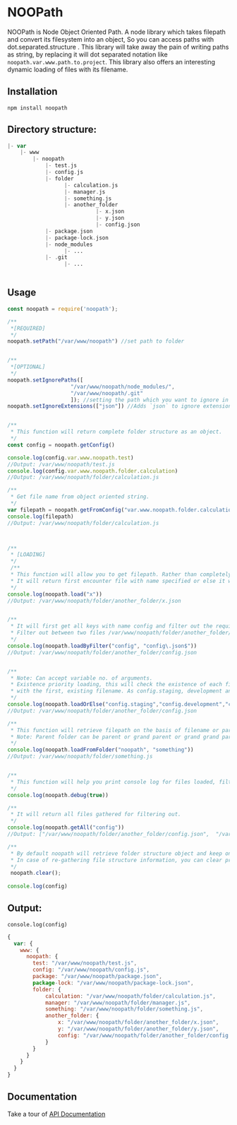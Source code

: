 # NOOPath
NOOPath is Node Object Oriented Path. A node library which takes filepath and convert its filesystem into an object, So you can access paths with dot.separated.structure . This library will take away the pain of writing paths as string, by replacing it will dot separated notation like `noopath.var.www.path.to.project`. This library also offers an interesting dynamic loading of files with its filename.


## Installation
`npm install noopath`

## Directory structure:

```php
|- var
    |- www
        |- noopath
            |- test.js
            |- config.js
            |- folder
                  |- calculation.js
                  |- manager.js
                  |- something.js
                  |- another_folder
                            |- x.json
                            |- y.json
                            |- config.json
            |- package.json
            |- package-lock.json
            |- node_modules
                  |- ...
            |- .git
                  |- ...
            
```

## Usage

```javascript
const noopath = require('noopath');

/**
 *[REQUIRED]
 */
noopath.setPath("/var/www/noopath") //set path to folder


/**
 *[OPTIONAL]
 */
noopath.setIgnorePaths([
                    "/var/www/noopath/node_modules/",
                    "/var/www/noopath/.git"
                    ]); //setting the path which you want to ignore in creation of object
noopath.setIgnoreExtensions(["json"]) //Adds `json` to ignore extensions, `js` is already there.


/**
 * This function will return complete folder structure as an object.
 */
const config = noopath.getConfig()

console.log(config.var.www.noopath.test) 
//Output: /var/www/noopath/test.js
console.log(config.var.www.noopath.folder.calculation) 
//Output: /var/www/noopath/folder/calculation.js

/**
 * Get file name from object oriented string.
 */
var filepath = noopath.getFromConfig("var.www.noopath.folder.calculation")
console.log(filepath)
//Output: /var/www/noopath/folder/calculation.js



/**
 * [LOADING]
 */
 /**
 * This function will allow you to get filepath. Rather than completely relying on the project structure.
 * It will return first encounter file with name specified or else it will return false.
 */
console.log(noopath.load("x")) 
//Output: /var/www/noopath/folder/another_folder/x.json


/**
 * It will first get all keys with name config and filter out the required one.
 * Filter out between two files /var/www/noopath/folder/another_folder/config.json,  /var/www/noopath/config.js
 */
console.log(noopath.loadByFilter("config", "config\.json$")) 
//Output: /var/www/noopath/folder/another_folder/config.json


/**
 * Note: Can accept variable no. of arguments.
 * Existence priority loading, this will check the existence of each file and return, 
 * with the first, existing filename. As config.staging, development and production does not exists it returns with config
 */
console.log(noopath.loadOrElse("config.staging","config.development","config.production","config"))
//Output: /var/www/noopath/folder/another_folder/config.json

/**
 * This function will retrieve filepath on the basis of filename or parent foldername. 
 * Note: Parent folder can be parent or grand parent or grand grand parent or else.
 */
console.log(noopath.loadFromFolder("noopath", "something"))
//Output: /var/www/noopath/folder/something.js


/**
 * This function will help you print console log for files loaded, filtered or retrieved through loading functions.
 */
console.log(noopath.debug(true))

/**
 * It will return all files gathered for filtering out.
 */
console.log(noopath.getAll("config")) 
//Output: ["/var/www/noopath/folder/another_folder/config.json",  "/var/www/nooath/config.js"]

/**
 * By default noopath will retrieve folder structure object and keep on retrieving filepaths using the same object.
 * In case of re-gathering file structure information, you can clear previously obtained object.
 */
 noopath.clear();
 
console.log(config)
```

## Output:

```console.log(config)```
```javascript
{
  var: {
    www: {
      noopath: {
        test: "/var/www/noopath/test.js",
        config: "/var/www/noopath/config.js",
        package: "/var/www/noopath/package.json",
        package-lock: "/var/www/noopath/package-lock.json",
        folder: {
            calculation: "/var/www/noopath/folder/calculation.js",
            manager: "/var/www/noopath/folder/manager.js",
            something: "/var/www/noopath/folder/something.js",
            another_folder: {
                x: "/var/www/noopath/folder/another_folder/x.json",
                y: "/var/www/noopath/folder/another_folder/y.json",
                config: "/var/www/noopath/folder/another_folder/config.json",
            }
        }
      }
    }
  }
}
```
## Documentation

Take a tour of [API Documentation](https://github.com/Sahil-Gulati/NOOPath/wiki/Api-documentation-of-1.x.x)
